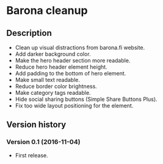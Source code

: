 # Barona cleanup

## Description

- Clean up visual distractions from barona.fi website.
- Add darker background color.
- Make the hero header section more readable.
- Reduce hero header element height.
- Add padding to the bottom of hero element.
- Make small text readable.
- Reduce border color brightness.
- Make category tags readable.
- Hide social sharing buttons (Simple Share Buttons Plus).
- Fix too wide layout positioning for the element.


## Version history

### Version 0.1 (2016-11-04)
- First release.
